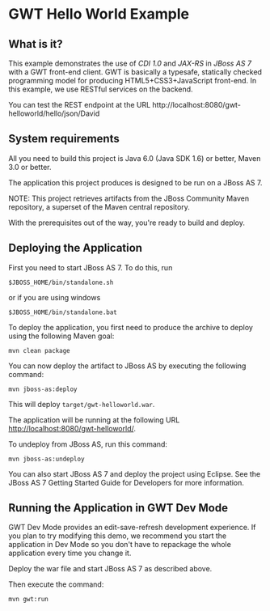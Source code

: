 GWT Hello World Example
=======================

What is it?
-----------

This example demonstrates the use of *CDI 1.0* and *JAX-RS* in *JBoss AS 7* with a GWT front-end client.
GWT is basically a typesafe, statically checked programming model for producing HTML5+CSS3+JavaScript
front-end. In this example, we use RESTful services on the backend.

You can test the REST endpoint at the URL http://localhost:8080/gwt-helloworld/hello/json/David


System requirements
-------------------

All you need to build this project is Java 6.0 (Java SDK 1.6) or better, Maven
3.0 or better.

The application this project produces is designed to be run on a JBoss AS 7. 
 
NOTE:
This project retrieves artifacts from the JBoss Community Maven repository, a
superset of the Maven central repository.

With the prerequisites out of the way, you're ready to build and deploy.


Deploying the Application
-------------------------
 
First you need to start JBoss AS 7. To do this, run
  
    $JBOSS_HOME/bin/standalone.sh
  
or if you are using windows
 
    $JBOSS_HOME/bin/standalone.bat

To deploy the application, you first need to produce the archive to deploy using
the following Maven goal:

    mvn clean package

You can now deploy the artifact to JBoss AS by executing the following command:

    mvn jboss-as:deploy

This will deploy `target/gwt-helloworld.war`.
 
The application will be running at the following URL <http://localhost:8080/gwt-helloworld/>.

To undeploy from JBoss AS, run this command:

    mvn jboss-as:undeploy

You can also start JBoss AS 7 and deploy the project using Eclipse. See the JBoss AS 7
Getting Started Guide for Developers for more information.


Running the Application in GWT Dev Mode
---------------------------------------

GWT Dev Mode provides an edit-save-refresh development experience. If you plan to try 
modifying this demo, we recommend you start the application in Dev Mode so you don't 
have to repackage the whole application every time you change it.

Deploy the war file and start JBoss AS 7 as described above.

Then execute the command:

    mvn gwt:run

